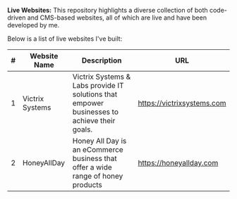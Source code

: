 
**Live Websites:** This repository highlights a diverse collection of both code-driven and CMS-based websites, all of which are live and have been developed by me.

Below is a list of live websites I've built:

| #  | Website Name | Description | URL |
|----|--------------|-------------|-----|
| 1  | Victrix Systems | Victrix Systems & Labs provide IT solutions that empower businesses to achieve their goals.  | https://victrixsystems.com |
| 2  | HoneyAllDay    | Honey All Day is an eCommerce business that offer a wide range of honey products | https://honeyallday.com |

